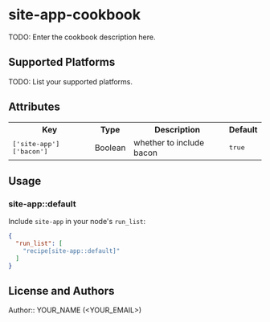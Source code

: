 # site-app-cookbook

TODO: Enter the cookbook description here.

## Supported Platforms

TODO: List your supported platforms.

## Attributes

<table>
  <tr>
    <th>Key</th>
    <th>Type</th>
    <th>Description</th>
    <th>Default</th>
  </tr>
  <tr>
    <td><tt>['site-app']['bacon']</tt></td>
    <td>Boolean</td>
    <td>whether to include bacon</td>
    <td><tt>true</tt></td>
  </tr>
</table>

## Usage

### site-app::default

Include `site-app` in your node's `run_list`:

```json
{
  "run_list": [
    "recipe[site-app::default]"
  ]
}
```

## License and Authors

Author:: YOUR_NAME (<YOUR_EMAIL>)
